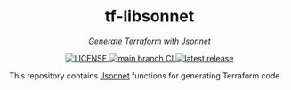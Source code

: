 <h1 align="center">tf-libsonnet</h1>

<p align="center">
  <em>Generate Terraform with Jsonnet</em>
</p>

<p align="center">
  <a href="https://github.com/fensak-io/tf-libsonnet/blob/main/LICENSE">
    <img alt="LICENSE" src="https://img.shields.io/github/license/fensak-io/tf-libsonnet?style=for-the-badge">
  </a>
  <a href="https://github.com/fensak-io/tf-libsonnet/actions/workflows/lint-and-test.yml?query=branch%3Amain">
    <img alt="main branch CI" src="https://img.shields.io/github/workflow/status/fensak-io/tf-libsonnet/lint-and-test/main?logo=github&label=CI&style=for-the-badge">
  </a>
  <a href="https://github.com/fensak-io/tf-libsonnet/releases/latest">
    <img alt="latest release" src="https://img.shields.io/github/v/release/fensak-io/tf-libsonnet?style=for-the-badge">
  </a>
</p>

This repository contains [Jsonnet](https://jsonnet.org/) functions for generating Terraform code.
